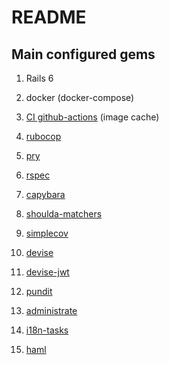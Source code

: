 # README

## Main configured gems

1. Rails 6

1. docker (docker-compose)

1. [CI github-actions](https://github.com/edimossilva/rails_boilerplate/actions) (image cache)

1. [rubocop](https://github.com/rubocop-hq/rubocop-rails)

1. [pry](https://github.com/pry/pry)

1. [rspec](https://github.com/rspec/rspec-rails)

1. [capybara](https://github.com/teamcapybara/capybara)

1. [shoulda-matchers](https://github.com/thoughtbot/shoulda-matchers)

1. [simplecov](https://github.com/simplecov-ruby/simplecov)

1. [devise](https://github.com/heartcombo/devise)

1. [devise-jwt](https://github.com/waiting-for-dev/devise-jwt)

1. [pundit](https://github.com/varvet/pundit)

1. [administrate](https://github.com/thoughtbot/administrate)

1. [i18n-tasks](https://github.com/glebm/i18n-tasks)

1. [haml](https://github.com/haml/haml)
